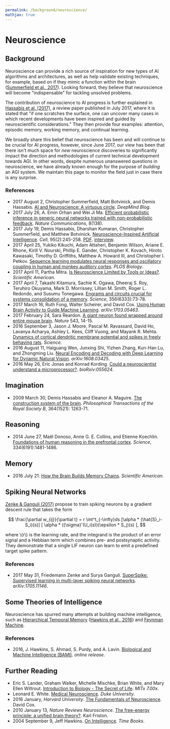```yaml
---
permalink: /background/neuroscience/
mathjax: true
---
```

# Neuroscience

## Background

Neuroscience can provide a rich source of inspiration for new types of AI algorithms and architectures, as well as help validate existing techniques, for example, based on if they mimic a function within the brain ([Summerfield et al., 2017](https://deepmind.com/blog/ai-and-neuroscience-virtuous-circle/)). Looking forward, they believe that neuroscience will become "indispensable" for tackling unsolved problems.

The contribution of neuroscience to AI progress is further explained in [Hassabis et al. (2017)](http://www.cell.com/neuron/fulltext/S0896-6273(17)30509-3), a review paper published in July 2017, where it is stated that "if one scratches the surface, one can uncover many cases in which recent developments have been inspired and guided by neuroscientific considerations." They then provide four examples: attention, episodic memory, working memory, and continual learning.

We broadly share this belief that neuroscience has been and will continue to be crucial for AI progress, however, since June 2017, our view has been that there isn't much space for *new* neuroscience discoveries to significantly impact the direction and methodologies of current technical development towards AGI. In other words, despite numerous unanswered questions in neuroscience, we have already known enough for the purpose of *building* an AGI system. We maintain this page to monitor the field just in case there is any surprise.

### References

* 2017 August 2, Christopher Summerfield, Matt Botvinick, and Demis Hassabis. [AI and Neuroscience: A virtuous circle](https://deepmind.com/blog/ai-and-neuroscience-virtuous-circle/). *DeepMind Blog*.
* 2017 July 26, A. Emin Orhan and Wei Ji Ma. [Efficient probabilistic inference in generic neural networks trained with non-probabilistic feedback](https://www.nature.com/articles/s41467-017-00181-8). *Nature Communications*, 8(138).
* 2017 July 19, Demis Hassabis, Dharshan Kumaran, Christopher Summerfield, and Matthew Botvinick. [Neuroscience-Inspired Artificial Intelligence](http://www.cell.com/neuron/fulltext/S0896-6273(17)30509-3). *Cell*, 95(2):245-258. [PDF](https://deepmind.com/documents/113/Neuron.pdf). [interview](https://www.theverge.com/2017/7/19/15998610/ai-neuroscience-machine-learning-deepmind-demis-hassabis-interview).
* 2017 April 25, Yukiko Kikuchi, Adam Attaheri, Benjamin Wilson, Ariane E. Rhone, Kirill V. Nourski, Phillip E. Gander, Christopher K. Kovach, Hiroto Kawasaki, Timothy D. Griffiths, Matthew A. Howard III, and Christopher I. Petkov. [Sequence learning modulates neural responses and oscillatory coupling in human and monkey auditory cortex](http://journals.plos.org/plosbiology/article?id=10.1371/journal.pbio.2000219). *PLOS Biology*.
* 2017 April 11, Partha Mitra. [Is Neuroscience Limited by Tools or Ideas?](https://www.scientificamerican.com/article/is-neuroscience-limited-by-tools-or-ideas/). *Scientific American*.
* 2017 April 7, Takashi Kitamura, Sachie K. Ogawa, Dheeraj S. Roy, Teruhiro Okuyama, Mark D. Morrissey, Lillian M. Smith, Roger L. Redondo, and Susumu Tonegawa. [Engrams and circuits crucial for systems consolidation of a memory](http://science.sciencemag.org/content/356/6333/73). *Science*, 356(6333):73-78.
* 2017 March 16, Ruth Fong, Walter Scheirer, and David Cox. [Using Human Brain Activity to Guide Machine Learning](https://arxiv.org/abs/1703.05463). *arXiv:1703.05463*.
* 2017 February 24, Sara Reardon. [A giant neuron found wrapped around entire mouse brain](http://www.nature.com/news/a-giant-neuron-found-wrapped-around-entire-mouse-brain-1.21539). *Nature* 543, 14-15.
* 2016 September 3, Jason J. Moore, Pascal M. Ravassard, David Ho, Lavanya Acharya, Ashley L. Kees, Cliff Vuong, and Mayank R. Mehta. [Dynamics of cortical dendritic membrane potential and spikes in freely behaving rats](http://science.sciencemag.org/content/early/2017/03/08/science.aaj1497). *Science*.
* 2016 August 11, Haiguang Wen, Junxing Shi, Yizhen Zhang, Kun-Han Lu, and Zhongming Liu. [Neural Encoding and Decoding with Deep Learning for Dynamic Natural Vision](https://arxiv.org/abs/1608.03425). *arXiv:1608.03425*.
* 2016 May 26, Eric Jonas and Konrad Kording. [Could a neuroscientist understand a microprocessor?](http://biorxiv.org/content/early/2016/05/26/055624). *bioRxiv:055624*.

## Imagination

* 2009 March 30, Demis Hassabis and Eleanor A. Maguire. [The construction system of the brain](http://rstb.royalsocietypublishing.org/content/364/1521/1263.long). *Philosophical Transactions of the Royal Society B*, 364(1521): 1263-71.

## Reasoning

* 2014 June 27, Maël Donoso, Anne G. E. Collins, and Etienne Koechlin. [Foundations of human reasoning in the prefrontal cortex](http://science.sciencemag.org/content/344/6191/1481.long). *Science*, 334(6191):1481-1486.

## Memory

* 2016 July 21. [How the Brain Builds Memory Chains](https://www.scientificamerican.com/article/how-the-brain-builds-memory-chains/). *Scientific American*.

## Spiking Neural Networks

[Zenke & Ganguli (2017)](https://arxiv.org/abs/1705.11146) propose to train spiking neurons by a gradient descent rule that takes the form

$$
\frac{\partial w_{ij}}{\partial t} = r \int^t_{-\infty}ds [\alpha * (\hat{S}_i-S_i)(s)] [ \alpha * ({\sigma}'(U_i(s))(\epsilon * S_j)(s) ],
$$

where \\(r\\) is the learning rate, and the integrand is the product of an error signal and a Hebbian term which combines pre- and postsynaptic activity. They demonstrate that a single LIF neuron can learn to emit a predefined target spike pattern.

### References

* 2017 May 31, Friedemann Zenke and Surya Ganguli. [SuperSpike: Supervised learning in multi-layer spiking neural networks](https://arxiv.org/abs/1705.11146). *arXiv:1705.11146*.

## Some Theories of Intelligence

Neuroscience has spurred many attempts at building machine intelligence, such as [Hierarchical Temporal Memory](http://numenta.org/) ([Hawkins et al., 2016](http://numenta.com/biological-and-machine-intelligence/)) and [Feynman Machine](https://hackernoon.com/feynman-machine-a-new-approach-for-cortical-and-machine-intelligence-5855c0e61a70).

### References

* 2016, J. Hawkins, S. Ahmad, S. Purdy, and A. Lavin. [Biological and Machine Intelligence (BAMI)](http://numenta.com/biological-and-machine-intelligence/). *online release*.

## Further Reading

* Eric S. Lander, Graham Walker, Michelle Mischke, Brian White, and Mary Ellen Wiltrout. [Introduction to Biology - The Secret of Life](https://www.edx.org/course/introduction-biology-secret-life-mitx-7-00x-6). *MITx 7.00x*.
* Leonard E. White. [Medical Neuroscience](https://www.coursera.org/learn/medical-neuroscience). *Duke University*.
* 2016 January, *Harvard University*. [The Fundamentals of Neuroscience](https://www.mcb80x.org/). David Cox.
* 2010 January 13, *Nature Reviews Neuroscience*. [The free-energy principle: a unified brain theory?](http://www.fil.ion.ucl.ac.uk/~karl/The%20free-energy%20principle%20A%20unified%20brain%20theory.pdf). Karl Friston.
* 2004 September 9, Jeff Hawkins. [On Intelligence](https://www.amazon.com/Intelligence-Jeff-Hawkins/dp/0805074562). *Time Books*.

